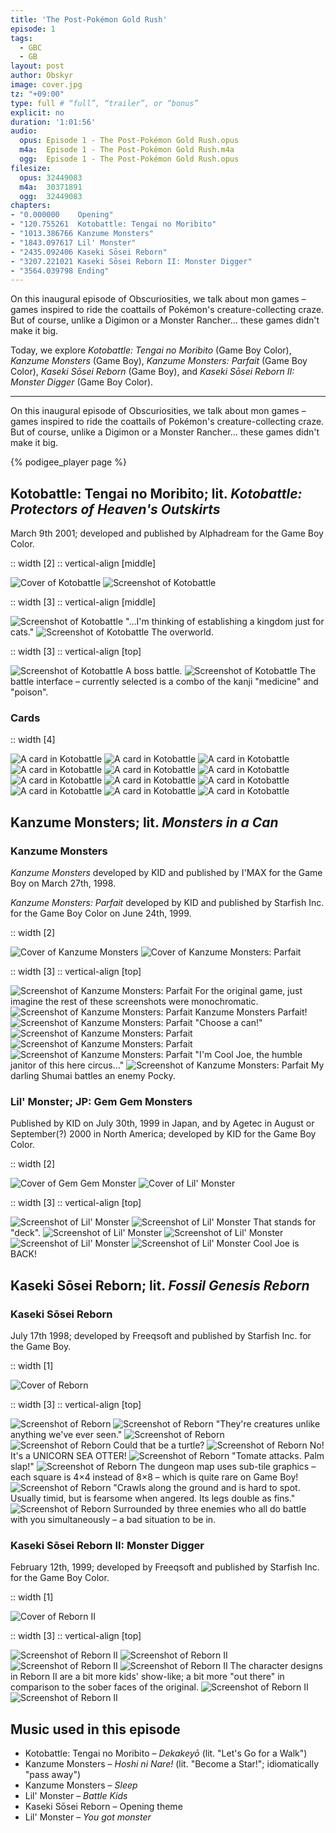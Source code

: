 ```yaml
---
title: 'The Post-Pokémon Gold Rush'
episode: 1
tags:
  - GBC
  - GB
layout: post
author: Obskyr
image: cover.jpg
tz: "+09:00"
type: full # “full”, “trailer”, or “bonus”
explicit: no
duration: '1:01:56'
audio:
  opus: Episode 1 - The Post-Pokémon Gold Rush.opus
  m4a:  Episode 1 - The Post-Pokémon Gold Rush.m4a
  ogg:  Episode 1 - The Post-Pokémon Gold Rush.opus
filesize:
  opus: 32449083
  m4a:  30371891
  ogg:  32449083
chapters:
- "0.000000    Opening"
- "120.755261  Kotobattle: Tengai no Moribito"
- "1013.386766 Kanzume Monsters"
- "1843.097617 Lil' Monster"
- "2435.092406 Kaseki Sōsei Reborn"
- "3207.221021 Kaseki Sōsei Reborn II: Monster Digger"
- "3564.039798 Ending"
---
```


On this inaugural episode of Obscuriosities, we talk about mon games – games inspired to ride the coattails of Pokémon's creature-collecting craze. But of course, unlike a Digimon or a Monster Rancher… these games didn't make it big.

Today, we explore *Kotobattle: Tengai no Moribito* (Game Boy Color), *Kanzume Monsters* (Game Boy), *Kanzume Monsters: Parfait* (Game Boy Color), *Kaseki Sōsei Reborn* (Game Boy), and *Kaseki Sōsei Reborn II: Monster Digger* (Game Boy Color).

-----

On this inaugural episode of Obscuriosities, we talk about mon games – games inspired to ride the coattails of Pokémon's creature-collecting craze. But of course, unlike a Digimon or a Monster Rancher… these games didn't make it big.

{% podigee_player page %}

## Kotobattle: Tengai no Moribito; lit. *Kotobattle: Protectors of Heaven's Outskirts*

March 9th 2001; developed and published by Alphadream for the Game Boy Color.

:: width [2]
:: vertical-align [middle]

![Cover of Kotobattle](images/kotobattle/cover.jpg)
![Screenshot of Kotobattle](images/kotobattle/1.png)

:: width [3]
:: vertical-align [middle]

![Screenshot of Kotobattle](images/kotobattle/3.jpg)
"…I'm thinking of establishing a kingdom just for cats."
![Screenshot of Kotobattle](images/kotobattle/2.png)
The overworld.

:: width [3]
:: vertical-align [top]

![Screenshot of Kotobattle](images/kotobattle/4.png)
A boss battle.
![Screenshot of Kotobattle](images/kotobattle/5.png)
The battle interface – currently selected is a combo of the kanji "medicine" and "poison".

### Cards

:: width [4]

![A card in Kotobattle](images/kotobattle/6.png)
![A card in Kotobattle](images/kotobattle/7.png)
![A card in Kotobattle](images/kotobattle/8.png)
![A card in Kotobattle](images/kotobattle/9.png)
![A card in Kotobattle](images/kotobattle/10.png)
![A card in Kotobattle](images/kotobattle/11.png)
![A card in Kotobattle](images/kotobattle/12.png)
![A card in Kotobattle](images/kotobattle/13.png)
![A card in Kotobattle](images/kotobattle/14.png)
![A card in Kotobattle](images/kotobattle/15.png)
![A card in Kotobattle](images/kotobattle/16.png)
![A card in Kotobattle](images/kotobattle/17.png)

## Kanzume Monsters; lit. *Monsters in a Can*

### Kanzume Monsters

*Kanzume Monsters* developed by KID and published by I'MAX for the Game Boy on March 27th, 1998.

*Kanzume Monsters: Parfait* developed by KID and published by Starfish Inc. for the Game Boy Color on June 24th, 1999.

:: width [2]

![Cover of Kanzume Monsters](images/kanzume-monsters/cover-1.png)
![Cover of Kanzume Monsters: Parfait](images/kanzume-monsters/cover-2.png)

:: width [3]
:: vertical-align [top]

![Screenshot of Kanzume Monsters: Parfait](images/kanzume-monsters/1.png)
For the original game, just imagine the rest of these screenshots were monochromatic.
![Screenshot of Kanzume Monsters: Parfait](images/kanzume-monsters/2.png)
Kanzume Monsters Parfait!
![Screenshot of Kanzume Monsters: Parfait](images/kanzume-monsters/3.png)
"Choose a can!"
![Screenshot of Kanzume Monsters: Parfait](images/kanzume-monsters/4.png)
![Screenshot of Kanzume Monsters: Parfait](images/kanzume-monsters/5.png)
![Screenshot of Kanzume Monsters: Parfait](images/kanzume-monsters/6.png)
"I'm Cool Joe, the humble janitor of this here circus…"
![Screenshot of Kanzume Monsters: Parfait](images/kanzume-monsters/7.png)
My darling Shumai battles an enemy Pocky.

### Lil' Monster; JP: Gem Gem Monsters

Published by KID on July 30th, 1999 in Japan, and by Agetec in August or September(?) 2000 in North America; developed by KID for the Game Boy Color.

:: width [2]

![Cover of Gem Gem Monster](images/lil-monster/cover-1.png)
![Cover of Lil' Monster](images/lil-monster/cover-2.png)

:: width [3]
:: vertical-align [top]

![Screenshot of Lil' Monster](images/lil-monster/1.png)
![Screenshot of Lil' Monster](images/lil-monster/2.png)
That stands for "deck".
![Screenshot of Lil' Monster](images/lil-monster/3.png)
![Screenshot of Lil' Monster](images/lil-monster/4.png)
![Screenshot of Lil' Monster](images/lil-monster/5.png)
![Screenshot of Lil' Monster](images/lil-monster/6.png)
Cool Joe is BACK!

## Kaseki Sōsei Reborn; lit. *Fossil Genesis Reborn*

### Kaseki Sōsei Reborn

July 17th 1998; developed by Freeqsoft and published by Starfish Inc. for the Game Boy.

:: width [1]

![Cover of Reborn](images/reborn/cover.png)

:: width [3]
:: vertical-align [top]

![Screenshot of Reborn](images/reborn/1.png)
![Screenshot of Reborn](images/reborn/2.png)
"They're creatures unlike anything we've ever seen."
![Screenshot of Reborn](images/reborn/3.png)
![Screenshot of Reborn](images/reborn/4.png)
Could that be a turtle?
![Screenshot of Reborn](images/reborn/5.png)
No! It's a UNICORN SEA OTTER!
![Screenshot of Reborn](images/reborn/6.png)
"Tomate attacks. Palm slap!"
![Screenshot of Reborn](images/reborn/7.png)
The dungeon map uses sub-tile graphics – each square is 4×4 instead of 8×8 – which is quite rare on Game Boy!
![Screenshot of Reborn](images/reborn/8.png)
"Crawls along the ground and is hard to spot. Usually timid, but is fearsome when angered. Its legs double as fins."
![Screenshot of Reborn](images/reborn/9.png)
Surrounded by three enemies who all do battle with you simultaneously – a bad situation to be in.

### Kaseki Sōsei Reborn II: Monster Digger

February 12th, 1999; developed by Freeqsoft and published by Starfish Inc. for the Game Boy Color.

:: width [1]

![Cover of Reborn II](images/reborn-ii/cover.png)

:: width [3]
:: vertical-align [top]

![Screenshot of Reborn II](images/reborn-ii/1.png)
![Screenshot of Reborn II](images/reborn-ii/2.png)
![Screenshot of Reborn II](images/reborn-ii/3.png)
![Screenshot of Reborn II](images/reborn-ii/4.png)
The character designs in Reborn II are a bit more kids' show-like; a bit more "out there" in comparison to the sober faces of the original.
![Screenshot of Reborn II](images/reborn-ii/5.png)
![Screenshot of Reborn II](images/reborn-ii/6.png)

## Music used in this episode

- Kotobattle: Tengai no Moribito – *Dekakeyō* (lit. "Let's Go for a Walk")
- Kanzume Monsters – *Hoshi ni Nare!* (lit. "Become a Star!"; idiomatically "pass away")
- Kanzume Monsters – *Sleep*
- Lil' Monster – *Battle Kids*
- Kaseki Sōsei Reborn – Opening theme
- Lil' Monster – *You got monster*
